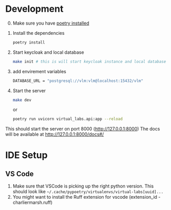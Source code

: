 # Development

0. Make sure you have [poetry installed](https://python-poetry.org/docs/#installation)
1. Install the dependencies

   ```sh
   poetry install
   ```
2. Start keycloak and local database

   ```sh
   make init # this is will start keycloak instance and local database
   ```
3. add envirement variables
    ```sh
    DATABASE_URL = "postgresql://vlm:vlm@localhost:15432/vlm"
    ```
4. Start the server

   ```sh
   make dev
   ```

   or

   ```sh
   poetry run uvicorn virtual_labs.api:app --reload
   ```

This should start the server on port 8000 (http://127.0.0.1:8000)
The docs will be available at http://127.0.0.1:8000/docs#/

# IDE Setup

## VS Code

1. Make sure that VSCode is picking up the right python version. This should look like `~/.cache/pypoetry/virtualenvs/virtual-labs[uuid]...`
2. You might want to install the Ruff extension for vscode (extension_id - charliermarsh.ruff)
